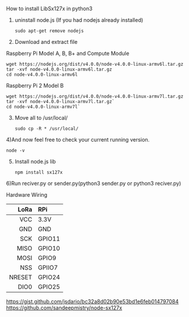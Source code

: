 
How to install LibSx127x in python3

1) uninstall node.js (If you had nodejs already installed)
	
	`sudo apt-get remove nodejs`   


2) Download and extract file

Raspberry Pi Model A, B, B+ and Compute Module

	wget https://nodejs.org/dist/v4.0.0/node-v4.0.0-linux-armv6l.tar.gz
	tar -xvf node-v4.0.0-linux-armv6l.tar.gz 
	cd node-v4.0.0-linux-armv6l

Raspberry Pi 2 Model B

	wget https://nodejs.org/dist/v4.0.0/node-v4.0.0-linux-armv7l.tar.gz
	tar -xvf node-v4.0.0-linux-armv7l.tar.gz` 
	cd node-v4.0.0-linux-armv7l`

3) Move all to /usr/local/

	`sudo cp -R * /usr/local/`

4)And now feel free to check your current running version.

	node -v

5) Install node.js lib

	`npm install sx127x`

6)Run reciver.py or sender.py(python3 sender.py or python3 reciver.py)


Hardware Wiring


| LoRa | RPi | 
|--------------------:|:--------------------|
| VCC | 3.3V |
| GND |  GND |
| SCK | GPIO11 |
| MISO | GPIO10 |
| MOSI | GPIO9 |
| NSS | GPIIO7 |
| NRESET | GPIO24 |
| DIO0 | GPIO25 |      





https://gist.github.com/jsdario/bc32a8d02b90e53bd1e6feb014797084
https://github.com/sandeepmistry/node-sx127x

